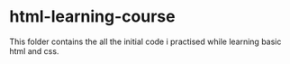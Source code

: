 # html-learning-course
This folder contains the all the initial code i practised while learning basic html and css.
